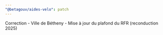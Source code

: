 ```yaml
---
"@betagouv/aides-velo": patch
---
```


Correction - Ville de Bétheny - Mise à jour du plafond du RFR (reconduction 2025)
